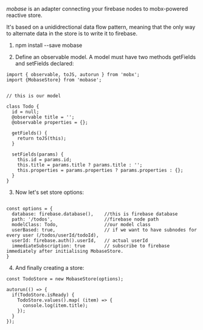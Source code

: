 *mobase* is an adapter connecting your firebase nodes to mobx-powered reactive store.

It's based on a unididrectional data flow pattern, meaning that the only way to alternate data in the store is to write it to firebase.

1. npm install --save mobase

2. Define an observable model. A model must have two methods getFields and setFields declared:

~~~~
import { observable, toJS, autorun } from 'mobx';
import {MobaseStore} from 'mobase';


// this is our model

class Todo {
  id = null;
  @observable title = '';
  @observable properties = {};

  getFields() {
    return toJS(this);
  }

  setFields(params) {
    this.id = params.id;
    this.title = params.title ? params.title : '';
    this.properties = params.properties ? params.properties : {};
  }
}
~~~~


3. Now let's set store options:

~~~~

const options = {
  database: firebase.database(),    //this is firebase database
  path: '/todos',                   //firebase node path
  modelClass: Todo,                 //our model class
  userBased: true,                  // if we want to have subnodes for every user (/todos/userId/todoId),
  userId: firebase.auth().userId,   // actual userId
  immediateSubscription: true       // subscribe to firebase immediately after initialising MobaseStore.
}

~~~~

4. And finally creating a store:

~~~~
const TodoStore = new MobaseStore(options);

autorun(() => {
  if(TodoStore.isReady) {
    TodoStore.values().map( (item) => {
      console.log(item.title);
    });
  }
});
~~~~








